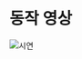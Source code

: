 # 동작 영상

![시연](https://github.com/yesongO/lion-instagram-clone/blob/main/insta_clone_demo.gif?raw=true)



